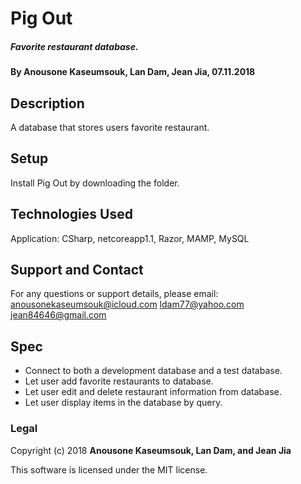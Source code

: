 # Pig Out
##### Favorite restaurant database.

#### By Anousone Kaseumsouk, Lan Dam, Jean Jia, 07.11.2018

## Description

A database that stores users favorite restaurant.

## Setup

Install Pig Out by downloading the folder.

## Technologies Used

Application: CSharp, netcoreapp1.1, Razor, MAMP, MySQL

## Support and Contact

For any questions or support details, please email:
anousonekaseumsouk@icloud.com
ldam77@yahoo.com
jean84646@gmail.com

## Spec

* Connect to both a development database and a test database.
* Let user add favorite restaurants to database.
* Let user edit and delete restaurant information from database.
* Let user display items in the database by query.

### Legal

Copyright (c) 2018 **Anousone Kaseumsouk, Lan Dam, and Jean Jia**

This software is licensed under the MIT license.
